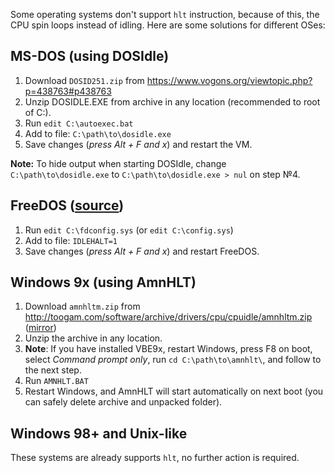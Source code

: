 Some operating systems don't support `hlt` instruction, because of this, the CPU spin loops instead of idling.
Here are some solutions for different OSes:

## MS-DOS (using DOSIdle)
1. Download `DOSID251.zip` from https://www.vogons.org/viewtopic.php?p=438763#p438763
2. Unzip DOSIDLE.EXE from archive in any location (recommended to root of C:).
3. Run `edit C:\autoexec.bat`
4. Add to file: `C:\path\to\dosidle.exe`
5. Save changes (*press Alt + F and x*) and restart the VM.

**Note:** To hide output when starting DOSIdle, change `C:\path\to\dosidle.exe` to `C:\path\to\dosidle.exe > nul` on step №4.

## FreeDOS ([source](https://narkive.com/UGrcO8wU.2))
1. Run `edit C:\fdconfig.sys` (or `edit C:\config.sys`)
2. Add to file: `IDLEHALT=1`
3. Save changes (*press Alt + F and x*) and restart FreeDOS.

## Windows 9x (using AmnHLT)
1. Download `amnhltm.zip` from http://toogam.com/software/archive/drivers/cpu/cpuidle/amnhltm.zip ([mirror](https://web.archive.org/web/20060212132151/http://www.user.cityline.ru/~maxamn/amnhltm.zip))
2. Unzip the archive in any location.
3. **Note**: If you have installed VBE9x, restart Windows, press F8 on boot, select *Command prompt only*, run `cd C:\path\to\amnhlt\`, and follow to the next step.
4. Run `AMNHLT.BAT`
5. Restart Windows, and AmnHLT will start automatically on next boot (you can safely delete archive and unpacked folder).

## Windows 98+ and Unix-like
These systems are already supports `hlt`, no further action is required.
